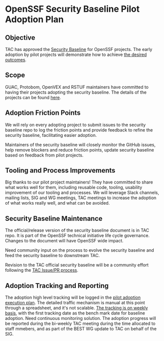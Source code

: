 # OpenSSF Security Baseline Pilot Adoption Plan

## Objective
TAC has approved the [Security Baseline](https://github.com/ossf/tac/blob/main/process/security_baseline.md) for OpenSSF projects. 
The early adoption by pilot projects will demonstrate how to achieve [the desired outcomes](https://github.com/ossf/tac/blob/main/process/security_baseline.md#success-criteria). 

## Scope
GUAC, Protobom, OpenVEX and RSTUF maintainers have committed to having their projects adopting the security baseline. The details of the projects can be found [here](https://github.com/ossf/security-baseline/blob/4cd2bd5a771dfaee94c8d1c527547f7f5eec0ce9/README.md#openssf-security-baseline-adoption-pilot-projects).

## Adoption Friction Points 
We will rely on every adopting project to submit issues to the security baseline repo to log the friction points and provide feedback to refine the security baseline, facilitating easier adoption. 

Maintainers of the security baseline will closely monitor the GitHub issues, help remove blockers and reduce friction points, update security baseline based on feedback from pilot projects.

## Tooling and Process Improvements
Big thanks to our pilot project maintainers! They have committed to share what works well for them, including reusable code, tooling, usability improvement of our tooling and processes. 
We will leverage Slack channels, mailing lists, SIG and WG meetings, TAC meetings to increase the adoption of what works really well, and what can be avoided. 

## Security Baseline Maintenance 
The official/release version of the security baseline document is in TAC repo. It is part of the OpenSSF technical initiative life cycle governance. Changes to the document will have OpenSSF wide impact. 

Need community input on the process to evolve the security baseline and feed the security baseline to downstream TAC. 

Revision to the TAC official security baseline will be a community effort following the [TAC Issue/PR process](https://github.com/ossf/tac/blob/main/process/TAC-Decision-Process.md#issuepull-request-types). 

## Adoption Tracking and Reporting 
The adoption high level tracking will be logged in the [pilot adoption execution plan](https://docs.google.com/spreadsheets/d/16YYsJDu1Xw_G3hUVnMiQ9sdvbWoBBt_pHLiVFsYNHVg/edit?gid=1333945810#gid=1333945810). 
The detailed traffic mechanism is manual at this point through a spreadsheet, and it's not scalable. [The tracking is on weekly basis](https://docs.google.com/spreadsheets/d/1LCLpN1Hgx7C9M9KNuvH5aN5vukYPmxrq_1dUQrDhnco/edit?gid=818010490#gid=818010490), with the first tracking date as the bench mark date for baseline adoption. Need continuous monitoring solution.
The adoption progress will be reported during the bi-weekly TAC meeting during the time allocated to staff mmebers, and as part of the BEST WG update to TAC on behalf of the SIG.   



